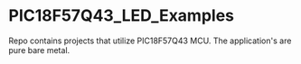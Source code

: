 # PIC18F57Q43_LED_Examples
Repo contains projects that utilize PIC18F57Q43 MCU. The application's are pure bare metal. 
